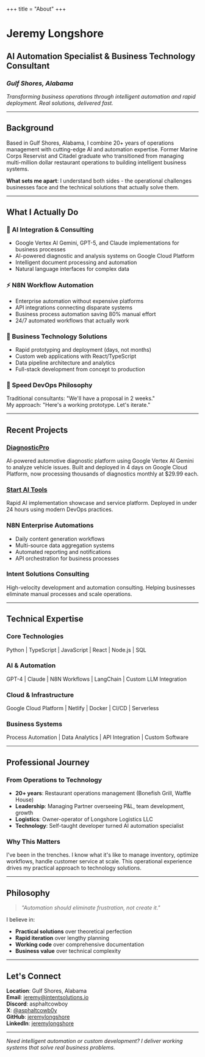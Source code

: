 +++
title = "About"
+++

# Jeremy Longshore
## AI Automation Specialist & Business Technology Consultant
### *Gulf Shores, Alabama*

*Transforming business operations through intelligent automation and rapid deployment. Real solutions, delivered fast.*

---

## Background

Based in Gulf Shores, Alabama, I combine 20+ years of operations management with cutting-edge AI and automation expertise. Former Marine Corps Reservist and Citadel graduate who transitioned from managing multi-million dollar restaurant operations to building intelligent business systems.

**What sets me apart**: I understand both sides - the operational challenges businesses face and the technical solutions that actually solve them.

---

## What I Actually Do

### 🤖 AI Integration & Consulting
- Google Vertex AI Gemini, GPT-5, and Claude implementations for business processes
- AI-powered diagnostic and analysis systems on Google Cloud Platform
- Intelligent document processing and automation
- Natural language interfaces for complex data

### ⚡ N8N Workflow Automation
- Enterprise automation without expensive platforms
- API integrations connecting disparate systems
- Business process automation saving 80% manual effort
- 24/7 automated workflows that actually work

### 💼 Business Technology Solutions
- Rapid prototyping and deployment (days, not months)
- Custom web applications with React/TypeScript
- Data pipeline architecture and analytics
- Full-stack development from concept to production

### 🚀 Speed DevOps Philosophy
Traditional consultants: "We'll have a proposal in 2 weeks."  
My approach: "Here's a working prototype. Let's iterate."

---

## Recent Projects

### [DiagnosticPro](https://diagnosticpro.io)
AI-powered automotive diagnostic platform using Google Vertex AI Gemini to analyze vehicle issues. Built and deployed in 4 days on Google Cloud Platform, now processing thousands of diagnostics monthly at $29.99 each.

### [Start AI Tools](https://startaitools.com)
Rapid AI implementation showcase and service platform. Deployed in under 24 hours using modern DevOps practices.

### N8N Enterprise Automations
- Daily content generation workflows
- Multi-source data aggregation systems
- Automated reporting and notifications
- API orchestration for business processes

### Intent Solutions Consulting
High-velocity development and automation consulting. Helping businesses eliminate manual processes and scale operations.

---

## Technical Expertise

### **Core Technologies**
Python | TypeScript | JavaScript | React | Node.js | SQL

### **AI & Automation**
GPT-4 | Claude | N8N Workflows | LangChain | Custom LLM Integration

### **Cloud & Infrastructure**
Google Cloud Platform | Netlify | Docker | CI/CD | Serverless

### **Business Systems**
Process Automation | Data Analytics | API Integration | Custom Software

---

## Professional Journey

### From Operations to Technology
- **20+ years**: Restaurant operations management (Bonefish Grill, Waffle House)
- **Leadership**: Managing Partner overseeing P&L, team development, growth
- **Logistics**: Owner-operator of Longshore Logistics LLC
- **Technology**: Self-taught developer turned AI automation specialist

### Why This Matters
I've been in the trenches. I know what it's like to manage inventory, optimize workflows, handle customer service at scale. This operational experience drives my practical approach to technology solutions.

---

## Philosophy

> *"Automation should eliminate frustration, not create it."*

I believe in:
- **Practical solutions** over theoretical perfection
- **Rapid iteration** over lengthy planning
- **Working code** over comprehensive documentation
- **Business value** over technical complexity

---

## Let's Connect

**Location**: Gulf Shores, Alabama  
**Email**: [jeremy@intentsolutions.io](mailto:jeremy@intentsolutions.io)  
**Discord**: asphaltcowboy  
**X**: [@asphaltcowb0y](https://x.com/asphaltcowb0y)  
**GitHub**: [jeremylongshore](https://github.com/jeremylongshore)  
**LinkedIn**: [jeremylongshore](https://linkedin.com/in/jeremylongshore)

---

*Need intelligent automation or custom development? I deliver working systems that solve real business problems.*